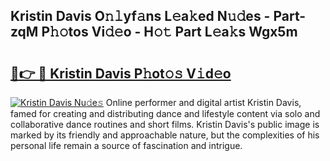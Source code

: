 ## Kristin Davis O𝚗𝚕yf𝚊ns L𝚎a𝚔ed N𝚞𝚍es - Part-zqM P𝚑𝚘tos Vi𝚍𝚎o - H𝚘𝚝 Part L𝚎a𝚔s Wgx5m

# <h2><a href="http://kf5k2z.oniu.top/?m=Kristin+Davis">🔗👉 🔴 Kristin Davis P𝚑ot𝚘𝚜 V𝚒d𝚎o</a></h2>

[![Kristin Davis Nu𝚍e𝚜](https://i.imgur.com/0qMVB7G.gif)](http://kf5k2z.oniu.top/?m=Kristin+Davis)
Online performer and digital artist Kristin Davis, famed for creating and distributing dance and lifestyle content via solo and collaborative dance routines and short films. Kristin Davis's public image is marked by its friendly and approachable nature, but the complexities of his personal life remain a source of fascination and intrigue.  
